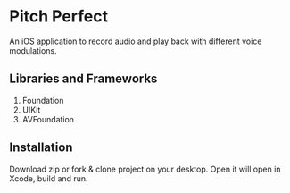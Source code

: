 # Pitch Perfect

An iOS application to record audio and play back with different voice modulations.


## Libraries and Frameworks
1. Foundation
2. UIKit
3. AVFoundation

## Installation
Download zip or fork & clone project on your desktop. Open it will open in Xcode, build and run.
